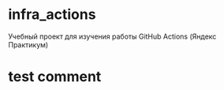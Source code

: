 # infra_actions
Учебный проект для изучения работы GitHub Actions (Яндекс Практикум)
# test comment
